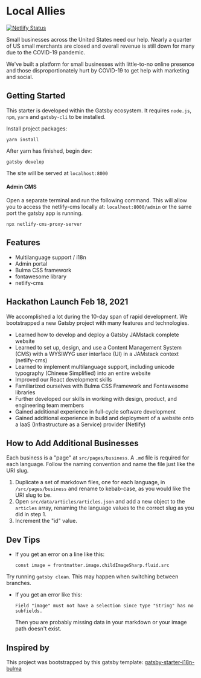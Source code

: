 # Local Allies

[![Netlify Status](https://api.netlify.com/api/v1/badges/42743021-b1f8-466b-860d-bf9fc35d4311/deploy-status)](https://app.netlify.com/sites/localallies/deploys)

Small businesses across the United States need our help. Nearly a quarter of US small merchants are closed and overall revenue is still down for many due to the COVID-19 pandemic.

We've built a platform for small businesses with little-to-no online presence and those disproportionately hurt by COVID-19 to get help with marketing and social.

## Getting Started

This starter is developed within the Gatsby ecosystem. It requires `node.js`, `npm`, `yarn` and `gatsby-cli` to be installed.

Install project packages:

```
yarn install
```

After yarn has finished, begin dev:

```
gatsby develop
```

The site will be served at `localhost:8000`

#### Admin CMS

Open a separate terminal and run the following command. This will allow you to access the netlify-cms locally at: `localhost:8000/admin` or the same port the gatsby app is running.

```
npx netlify-cms-proxy-server
```

## Features

- Multilanguage support / i18n
- Admin portal
- Bulma CSS framework
- fontawesome library
- netlify-cms

## Hackathon Launch Feb 18, 2021

We accomplished a lot during the 10-day span of rapid development. We bootstrapped a new Gatsby project with many features and technologies.

- Learned how to develop and deploy a Gatsby JAMstack complete website
- Learned to set up, design, and use a Content Management System (CMS) with a WYSIWYG user interface (UI) in a JAMstack context (netlify-cms)
- Learned to implement multilanguage support, including unicode typography (Chinese Simplified) into an entire website
- Improved our React development skills
- Familiarized ourselves with Bulma CSS Framework and Fontawesome libraries
- Further developed our skills in working with design, product, and engineering team members
- Gained additional experience in full-cycle software development
- Gained additional experience in build and deployment of a website onto a IaaS (Infrastructure as a Service) provider (Netlify)

## How to Add Additional Businesses

Each business is a "page" at `src/pages/business`. A `.md` file is required for each language. Follow the naming convention and name the file just like the URI slug.

1. Duplicate a set of markdown files, one for each language, in `/src/pages/business` and rename to kebab-case, as you would like the URI slug to be.
2. Open `src/data/articles/articles.json` and add a new object to the `articles` array, renaming the language values to the correct slug as you did in step 1.
3. Increment the "id" value.

## Dev Tips

- If you get an error on a line like this:

  `const image = frontmatter.image.childImageSharp.fluid.src`

Try running `gatsby clean`. This may happen when switching between branches.

- If you get an error like this:

  `Field "image" must not have a selection since type "String" has no subfields.`

  Then you are probably missing data in your markdown or your image path doesn't exist.

## Inspired by

This project was bootstrapped by this gatsby template: [gatsby-starter-i18n-bulma](https://github.com/kalwalt/gatsby-starter-i18n-bulma)
